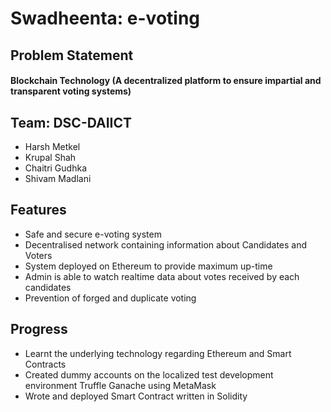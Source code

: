 # Swadheenta: e-voting

## Problem Statement

#### Blockchain Technology (A decentralized platform to ensure impartial and transparent voting systems)

## Team: DSC-DAIICT

- Harsh Metkel
- Krupal Shah
- Chaitri Gudhka
- Shivam Madlani

## Features

- Safe and secure e-voting system
- Decentralised network containing information about Candidates and Voters
- System deployed on Ethereum to provide maximum up-time
- Admin is able to watch realtime data about votes received by each candidates
- Prevention of forged and duplicate voting

## Progress

- Learnt the underlying technology regarding Ethereum and Smart Contracts
- Created dummy accounts on the localized test development environment Truffle Ganache using MetaMask
- Wrote and deployed Smart Contract written in Solidity

